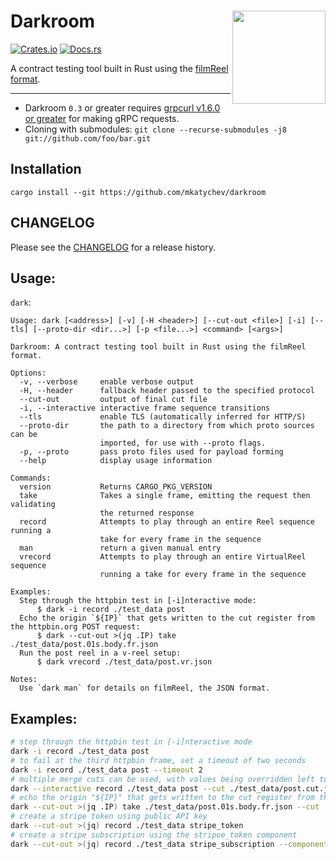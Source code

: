# Darkroom  <img src="https://raw.githubusercontent.com/mkatychev/darkroom/master/darkroomlogo_mini.svg" width="149" align="right"/>

[![Crates.io](https://img.shields.io/crates/v/darkroom.svg)](https://crates.io/crates/darkroom) [![Docs.rs](https://docs.rs/darkroom/badge.svg)](https://docs.rs/darkroom/)



A contract testing tool built in Rust using the [filmReel format](https://github.com/mkatychev/filmReel).

---

* Darkroom `0.3` or greater requires [grpcurl v1.6.0 or greater](https://github.com/fullstorydev/grpcurl/#installation) for making gRPC requests.
* Cloning with submodules: `git clone --recurse-submodules -j8 git://github.com/foo/bar.git`

## Installation

`cargo install --git https://github.com/mkatychev/darkroom`


## CHANGELOG

Please see the [CHANGELOG](CHANGELOG.md) for a release history.

## Usage:


`dark`:

<!-- dark start -->
```
Usage: dark [<address>] [-v] [-H <header>] [--cut-out <file>] [-i] [--tls] [--proto-dir <dir...>] [-p <file...>] <command> [<args>]

Darkroom: A contract testing tool built in Rust using the filmReel format.

Options:
  -v, --verbose     enable verbose output
  -H, --header      fallback header passed to the specified protocol
  --cut-out         output of final cut file
  -i, --interactive interactive frame sequence transitions
  --tls             enable TLS (automatically inferred for HTTP/S)
  --proto-dir       the path to a directory from which proto sources can be
                    imported, for use with --proto flags.
  -p, --proto       pass proto files used for payload forming
  --help            display usage information

Commands:
  version           Returns CARGO_PKG_VERSION
  take              Takes a single frame, emitting the request then validating
                    the returned response
  record            Attempts to play through an entire Reel sequence running a
                    take for every frame in the sequence
  man               return a given manual entry
  vrecord           Attempts to play through an entire VirtualReel sequence
                    running a take for every frame in the sequence

Examples:
  Step through the httpbin test in [-i]nteractive mode:
      $ dark -i record ./test_data post
  Echo the origin `${IP}` that gets written to the cut register from the httpbin.org POST request:
      $ dark --cut-out >(jq .IP) take ./test_data/post.01s.body.fr.json
  Run the post reel in a v-reel setup:
      $ dark vrecord ./test_data/post.vr.json

Notes:
  Use `dark man` for details on filmReel, the JSON format.

```
<!-- dark stop -->

## Examples:

```sh
# step through the httpbin test in [-i]nteractive mode
dark -i record ./test_data post
# to fail at the third httpbin frame, set a timeout of two seconds
dark -i record ./test_data post --timeout 2
# multiple merge cuts can be used, with values being overridden left to right (right will have newer values)
dark --interactive record ./test_data post --cut ./test_data/post.cut.json '{"NEW":"value"}' '{"NEWER": "value", "NEW":"overridden"}'
# echo the origin "${IP}" that gets written to the cut register from the httpbin.org POST request
dark --cut-out >(jq .IP) take ./test_data/post.01s.body.fr.json --cut ./test_data/post.cut.json
# create a stripe token using public API key
dark --cut-out >(jq) record ./test_data stripe_token
# create a stripe subscription using the stripoe_token component
dark --cut-out >(jq) record ./test_data stripe_subscription --component './test_data&stripe_token'
```

<!--
VERSION="0.6.0"
DR_DIR=$PWD
GRPCURL_DIR=${GRPCURL_DIR:-../grpcurl}
cargo build --release && \
tar czf darkroom-"$VERSION"-x86_64-apple-darwin.tar.gz -C target/release dark && \
docker run --rm -it -v "$(pwd)":/home/rust/src ekidd/rust-musl-builder cargo build --release && \
tar czf darkroom-"$VERSION"-x86_64-unknown-linux-musl.tar.gz -C ./target/x86_64-unknown-linux-musl/release dark
(cd $GRPCURL_DIR; env CGO_ENABLED=0 GOOS=darwin GOARCH=amd64 go build -a -o $DR_DIR/target/release/grpcurl ./cmd/grpcurl) && \
tar czf darkroom-"$VERSION"-grpcurl-x86_64-apple-darwin.tar.gz -C target/release dark grpcurl && \
(cd $GRPCURL_DIR; env CGO_ENABLED=0 GOOS=linux GOARCH=amd64 go build -a -o $DR_DIR/target/x86_64-unknown-linux-musl/release/grpcurl ./cmd/grpcurl) && \
tar czf darkroom-"$VERSION"-grpcurl-x86_64-unknown-linux-musl.tar.gz -C ./target/x86_64-unknown-linux-musl/release dark grpcurl
-->
